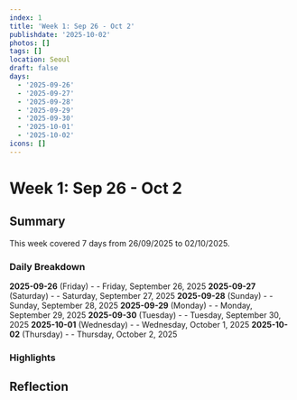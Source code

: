 ```yaml
---
index: 1
title: 'Week 1: Sep 26 - Oct 2'
publishdate: '2025-10-02'
photos: []
tags: []
location: Seoul
draft: false
days:
  - '2025-09-26'
  - '2025-09-27'
  - '2025-09-28'
  - '2025-09-29'
  - '2025-09-30'
  - '2025-10-01'
  - '2025-10-02'
icons: []
---
```

# Week 1: Sep 26 - Oct 2

## Summary

This week covered 7 days from 26/09/2025 to 02/10/2025.

### Daily Breakdown

**2025-09-26** (Friday) -  - Friday, September 26, 2025
**2025-09-27** (Saturday) -  - Saturday, September 27, 2025
**2025-09-28** (Sunday) -  - Sunday, September 28, 2025
**2025-09-29** (Monday) -  - Monday, September 29, 2025
**2025-09-30** (Tuesday) -  - Tuesday, September 30, 2025
**2025-10-01** (Wednesday) -  - Wednesday, October 1, 2025
**2025-10-02** (Thursday) -  - Thursday, October 2, 2025

### Highlights

<!-- Add weekly highlights here -->

## Reflection

<!-- Add weekly reflection here -->
